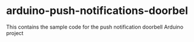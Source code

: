 arduino-push-notifications-doorbel
==================================

This contains the sample code for the push notification doorbell Arduino project

